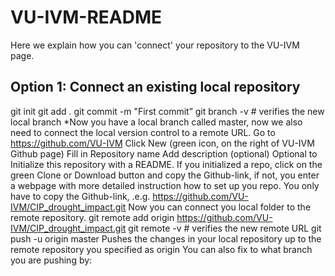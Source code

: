 # VU-IVM-README

Here we explain how you can 'connect' your repository to the VU-IVM page.

## Option 1: Connect an existing local repository

git init
git add .
git commit -m "First commit”
git branch -v # verifies the new local branch
*Now you have a local branch called master, now we also need to connect the local version control to a remote URL.
Go to https://github.com/VU-IVM
Click New (green icon, on the right of VU-IVM Github page)
Fill in Repository name
Add description (optional)
Optional to Initialize this repository with a README.
If you initialized a repo, click on the green Clone or Download button and copy the Github-link, if not, you enter a webpage with more detailed instruction how to set up you repo. 
You only have to copy the Github-link, .e.g. https://github.com/VU-IVM/CIP_drought_impact.git
Now you can connect you local folder to the remote repository.
git remote add origin https://github.com/VU-IVM/CIP_drought_impact.git
git remote -v # verifies the new remote URL
git push -u origin master
Pushes the changes in your local repository up to the remote repository you specified as origin
You can also fix to what branch you are pushing by:
